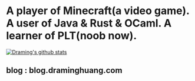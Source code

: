 # A player of Minecraft(a video game). A user of Java & Rust & OCaml. A learner of PLT(noob now).
[![Draming's github stats](https://github-readme-stats.vercel.app/api?username=1478599553&show_icons=true&title_color=fff&icon_color=79ff97&text_color=9f9f9f&bg_color=151515)](https://github.com/1478599553)
## blog : blog.draminghuang.com
